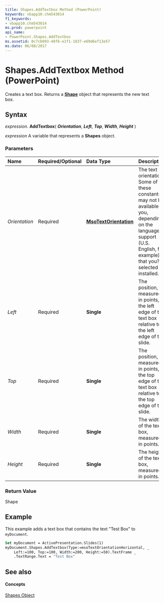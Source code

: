 ```yaml
---
title: Shapes.AddTextbox Method (PowerPoint)
keywords: vbapp10.chm543014
f1_keywords:
- vbapp10.chm543014
ms.prod: powerpoint
api_name:
- PowerPoint.Shapes.AddTextbox
ms.assetid: 0c7c6093-48f6-e1f1-1837-e69d6ef13e57
ms.date: 06/08/2017
---
```



# Shapes.AddTextbox Method (PowerPoint)

Creates a text box. Returns a **[Shape](shape-object-powerpoint.md)** object that represents the new text box.


## Syntax

 _expression_. **AddTextbox**( **_Orientation_**, **_Left_**, **_Top_**, **_Width_**, **_Height_** )

 _expression_ A variable that represents a **Shapes** object.


### Parameters



|**Name**|**Required/Optional**|**Data Type**|**Description**|
|:-----|:-----|:-----|:-----|
| _Orientation_|Required|**[MsoTextOrientation](http://msdn.microsoft.com/library/7e8d0e06-14dd-3ea1-a2e4-50375919517f%28Office.15%29.aspx)**|The text orientation. Some of these constants may not be available to you, depending on the language support (U.S. English, for example) that you?ve selected or installed.|
| _Left_|Required|**Single**|The position, measured in points, of the left edge of the text box relative to the left edge of the slide.|
| _Top_|Required|**Single**|The position, measured in points, of the top edge of the text box relative to the top edge of the slide.|
| _Width_|Required|**Single**|The width of the text box, measured in points.|
| _Height_|Required|**Single**| The height of the text box, measured in points.|

### Return Value

Shape


## Example

This example adds a text box that contains the text "Test Box" to  `myDocument`.


```vb
Set myDocument = ActivePresentation.Slides(1) 
myDocument.Shapes.AddTextbox(Type:=msoTextOrientationHorizontal, _ 
    Left:=100, Top:=100, Width:=200, Height:=50).TextFrame _ 
    .TextRange.Text = "Test Box"
```


## See also


#### Concepts


[Shapes Object](shapes-object-powerpoint.md)


